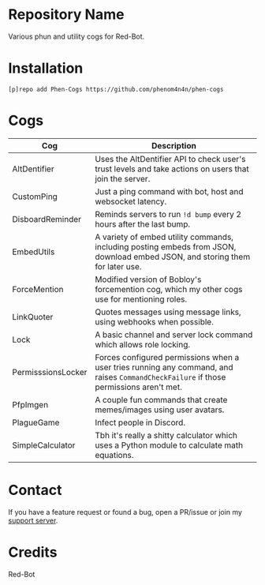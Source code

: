 # Repository Name
Various phun and utility cogs for Red-Bot.

# Installation
`[p]repo add Phen-Cogs https://github.com/phenom4n4n/phen-cogs`
# Cogs
| Cog | Description |
| --- | --- |
| AltDentifier | Uses the AltDentifier API to check user's trust levels and take actions on users that join the server. |
| CustomPing | Just a ping command with bot, host and websocket latency. |
| DisboardReminder | Reminds servers to run `!d bump` every 2 hours after the last bump. |
| EmbedUtils | A variety of embed utility commands, including posting embeds from JSON, download embed JSON, and storing them for later use.|
| ForceMention | Modified version of Bobloy's forcemention cog, which my other cogs use for mentioning roles. |
| LinkQuoter | Quotes messages using message links, using webhooks when possible. |
| Lock | A basic channel and server lock command which allows role locking. |
| PermisssionsLocker | Forces configured permissions when a user tries running any command, and raises `CommandCheckFailure` if those permissions aren't met. |
| PfpImgen | A couple fun commands that create memes/images using user avatars. |
| PlagueGame | Infect people in Discord. |
| SimpleCalculator | Tbh it's really a shitty calculator which uses a Python module to calculate math equations. |
# Contact
If you have a feature request or found a bug, open a PR/issue or join my [support server](https://discord.gg/cGJ8JmX).

# Credits
Red-Bot
